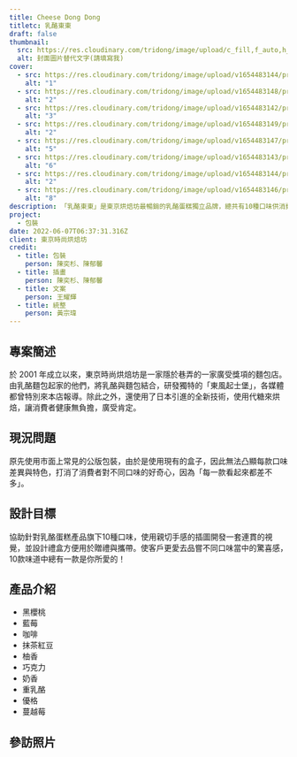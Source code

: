 ```yaml
---
title: Cheese Dong Dong
titletc: 乳酪東東
draft: false
thumbnail:
  src: https://res.cloudinary.com/tridong/image/upload/c_fill,f_auto,h_630,q_auto,w_1200/v1654483148/project/cheese-dong-dong/02-%E4%B9%B3%E9%85%AA%E6%9D%B1%E6%9D%B1-%E5%90%84%E7%A8%AE%E5%8F%A3%E5%91%B3%E7%9B%92%E5%AD%90%E7%9A%84%E5%A0%86%E7%96%8A%E5%B1%95%E7%A4%BA.webp
  alt: 封面圖片替代文字(請填寫我)
cover:
  - src: https://res.cloudinary.com/tridong/image/upload/v1654483144/project/cheese-dong-dong/01-%E4%B9%B3%E9%85%AA%E6%9D%B1%E6%9D%B1-%E5%90%84%E7%A8%AE%E5%8F%A3%E5%91%B3%E7%9B%92%E5%AD%90%E7%9A%84%E5%B1%95%E7%A4%BA.webp
    alt: "1"
  - src: https://res.cloudinary.com/tridong/image/upload/v1654483148/project/cheese-dong-dong/02-%E4%B9%B3%E9%85%AA%E6%9D%B1%E6%9D%B1-%E5%90%84%E7%A8%AE%E5%8F%A3%E5%91%B3%E7%9B%92%E5%AD%90%E7%9A%84%E5%A0%86%E7%96%8A%E5%B1%95%E7%A4%BA.webp
    alt: "2"
  - src: https://res.cloudinary.com/tridong/image/upload/v1654483142/project/cheese-dong-dong/03-%E4%B9%B3%E9%85%AA%E6%9D%B1%E6%9D%B1-%E5%A4%96%E5%8C%85%E8%A3%9D%E5%A0%86%E7%96%8A%E5%B1%95%E7%A4%BA.webp
    alt: "3"
  - src: https://res.cloudinary.com/tridong/image/upload/v1654483149/project/cheese-dong-dong/04-%E4%B9%B3%E9%85%AA%E6%9D%B1%E6%9D%B1-%E4%B8%89%E7%A8%AE%E9%A1%9E%E7%9A%84%E5%8F%A3%E5%91%B3%E7%A4%BA%E6%84%8F%E5%9C%96.webp
    alt: "2"
  - src: https://res.cloudinary.com/tridong/image/upload/v1654483147/project/cheese-dong-dong/05-%E4%B9%B3%E9%85%AA%E6%9D%B1%E6%9D%B1-%E6%8A%B9%E8%8C%B6%E5%8F%A3%E5%91%B3%E6%89%93%E9%96%8B%E6%83%85%E5%A2%83_%E6%8B%B7%E8%B2%9D.webp
    alt: "5"
  - src: https://res.cloudinary.com/tridong/image/upload/v1654483143/project/cheese-dong-dong/06-%E4%B9%B3%E9%85%AA%E6%9D%B1%E6%9D%B1-10%E7%A8%AE%E5%8F%A3%E5%91%B3%E7%9A%84%E6%8F%92%E7%95%AB%E7%B9%AA%E8%A3%BD%E9%81%8E%E7%A8%8B%E5%8B%95%E7%95%AB.webp
    alt: "6"
  - src: https://res.cloudinary.com/tridong/image/upload/v1654483144/project/cheese-dong-dong/07-%E4%B9%B3%E9%85%AA%E6%9D%B1%E6%9D%B1-%E5%8C%85%E8%A3%9D%E5%B1%95%E7%A4%BA%E5%90%88%E4%BD%B5%E5%8B%95%E7%95%AB.webp
    alt: "2"
  - src: https://res.cloudinary.com/tridong/image/upload/v1654483146/project/cheese-dong-dong/08-%E4%B9%B3%E9%85%AA%E6%9D%B1%E6%9D%B1_%E5%9F%BA%E6%9C%AC%E7%B3%BB%E7%B5%B1.webp
    alt: "8"
description: 「乳酪東東」是東京烘焙坊最暢銷的乳酪蛋糕獨立品牌，總共有10種口味供消費者挑選。藉由親切手感的插畫推廣廣受各年齡層喜愛的乳酪蛋糕，使其不僅口感豐富，在視覺上也可以充滿驚喜。
project:
  - 包裝
date: 2022-06-07T06:37:31.316Z
client: 東京時尚烘焙坊
credit:
  - title: 包裝
    person: 陳奕杉、陳郁馨
  - title: 插畫
    person: 陳奕杉、陳郁馨
  - title: 文案
    person: 王耀輝
  - title: 統整
    person: 黃宗瑋
---
```

## 專案簡述

於 2001 年成立以來，東京時尚烘焙坊是一家隱於巷弄的一家廣受獎項的麵包店。由乳酪麵包起家的他們，將乳酪與麵包結合，研發獨特的「東風起士堡」，各媒體都曾特別來本店報導。除此之外，還使用了日本引進的全新技術，使用代糖來烘焙，讓消費者健康無負擔，廣受肯定。

## 現況問題

原先使用市面上常見的公版包裝，由於是使用現有的盒子，因此無法凸顯每款口味差異與特色，打消了消費者對不同口味的好奇心，因為「每一款看起來都差不多」。

## 設計目標

協助針對乳酪蛋糕產品旗下10種口味，使用親切手感的插圖開發一套連貫的視覺，並設計禮盒方便用於贈禮與攜帶。使客戶更愛去品嘗不同口味當中的驚喜感，10款味道中總有一款是你所愛的！

## 產品介紹

* 黑櫻桃
* 藍莓
* 咖啡
* 抹茶紅豆
* 柚香
* 巧克力
* 奶香
* 重乳酪
* 優格
* 蔓越莓

## 參訪照片

<div class="flex flex-col justify-center lg:flex-row">
<img class="w-full m-0" src="https://ucarecdn.com/0316c81c-9901-45f1-b93e-c4f1a9846d99/-/resize/300x/-/format/webp/-/brightness/40/-/quality/smart/" alt="">
<img class="w-full m-0" src="https://ucarecdn.com/ce6d5265-f33d-4b4c-865e-04093c9c1a58/-/resize/300x/-/format/webp/-/brightness/40/-/quality/smart/" alt="">
</div>